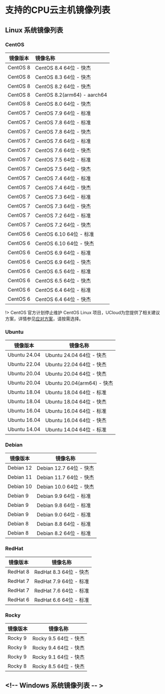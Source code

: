 # 支持的CPU云主机镜像列表

## Linux 系统镜像列表

### CentOS

| 镜像版本 | 镜像名称                    |
| -------- | :-------------------------- |
| CentOS 8 | CentOS 8.4 64位 - 快杰      |
| CentOS 8 | CentOS 8.3 64位 - 快杰      |
| CentOS 8 | CentOS 8.2 64位 - 快杰      |
| CentOS 8 | CentOS 8.2(arm64) - aarch64 |
| CentOS 8 | CentOS 8.0 64位 - 快杰      |
| CentOS 7 | CentOS 7.9 64位 - 标准      |
| CentOS 7 | CentOS 7.8 64位 - 标准      |
| CentOS 7 | CentOS 7.8 64位 - 快杰      |
| CentOS 7 | CentOS 7.6 64位 - 标准      |
| CentOS 7 | CentOS 7.6 64位 - 快杰      |
| CentOS 7 | CentOS 7.5 64位 - 标准      |
| CentOS 7 | CentOS 7.5 64位 - 快杰      |
| CentOS 7 | CentOS 7.4 64位 - 标准      |
| CentOS 7 | CentOS 7.4 64位 - 快杰      |
| CentOS 7 | CentOS 7.3 64位 - 标准      |
| CentOS 7 | CentOS 7.3 64位 - 快杰      |
| CentOS 7 | CentOS 7.2 64位 - 标准      |
| CentOS 7 | CentOS 7.2 64位 - 快杰      |
| CentOS 6 | CentOS 6.10 64位 - 标准     |
| CentOS 6 | CentOS 6.10 64位 - 快杰     |
| CentOS 6 | CentOS 6.9 64位 - 标准      |
| CentOS 6 | CentOS 6.9 64位 - 快杰      |
| CentOS 6 | CentOS 6.5 64位 - 标准      |
| CentOS 6 | CentOS 6.5 64位 - 快杰      |
| CentOS 6 | CentOS 6.4 64位 - 标准      |
| CentOS 6 | CentOS 6.4 64位 - 快杰      |

!> CentOS 官方计划停止维护 CentOS Linux 项目，UCloud为您提供了相关建议方案，详情参见[应对方案](https://docs.ucloud.cn/uhost/introduction/image/Regarding_CentOS_EOL)，请按需选择。

### Ubuntu

| 镜像版本     | 镜像名称                    |
| ------------ | --------------------------- |
| Ubuntu 24.04 | Ubuntu 24.04 64位 \- 快杰   |
| Ubuntu 22.04 | Ubuntu 22.04 64位 \- 快杰   |
| Ubuntu 20.04 | Ubuntu 20.04 64位 \- 快杰   |
| Ubuntu 20.04 | Ubuntu 20.04(arm64) \- 快杰 |
| Ubuntu 18.04 | Ubuntu 18.04 64位 \- 标准   |
| Ubuntu 18.04 | Ubuntu 18.04 64位 \- 快杰   |
| Ubuntu 16.04 | Ubuntu 16.04 64位 \- 标准   |
| Ubuntu 16.04 | Ubuntu 16.04 64位 \- 快杰   |
| Ubuntu 14.04 | Ubuntu 14.04 64位 \- 标准   |

### Debian

| 镜像版本  | 镜像名称                 |
| --------- | ------------------------ |
| Debian 12 | Debian 12.7 64位 \- 快杰 |
| Debian 11 | Debian 11.7 64位 \- 快杰 |
| Debian 10 | Debian 10.0 64位 \- 快杰 |
| Debian 9  | Debian 9.9 64位 \- 标准  |
| Debian 9  | Debian 9.8 64位 \- 标准  |
| Debian 9  | Debian 9.0 64位 \- 标准  |
| Debian 8  | Debian 8.8 64位 \- 标准  |
| Debian 8  | Debian 8.2 64位 \- 标准  |

### RedHat

| 镜像版本 | 镜像名称                |
| -------- | ----------------------- |
| RedHat 8 | RedHat 8.3 64位 \- 快杰 |
| RedHat 7 | RedHat 7.9 64位 \- 标准 |
| RedHat 7 | RedHat 7.6 64位 \- 标准 |
| RedHat 6 | RedHat 6.6 64位 \- 标准 |

### Rocky

| 镜像版本 | 镜像名称               |
| -------- | ---------------------- |
| Rocky 9  | Rocky 9.5 64位 \- 快杰 |
| Rocky 9  | Rocky 9.4 64位 \- 快杰 |
| Rocky 9  | Rocky 9.1 64位 \- 快杰 |
| Rocky 8  | Rocky 8.5 64位 \- 快杰 |

## <!-- Windows 系统镜像列表 -- >

<!--

| 镜像版本     | 镜像名称             |
| ------------ | -------------------- |
| 中文版       |                      |
| Windows 2022 | Windows 2022 64位    |
| Windows 2019 | Windows 2019 64位    |
| Windows 2016 | Windows 2019 64位    |
| Windows 2012 | Windows 2012 64位    |
| Windows 2008 | Windows 2008 64位    |
| 英文版       |                      |
| Windows 2022 | Windows 2022 64位 EN |
| Windows 2019 | Windows 2019 64位 EN |
| Windows 2016 | Windows 2019 64位 EN |
| Windows 2012 | Windows 2012 64位 EN |
| Windows 2008 | Windows 2008 64位 EN |

-- >